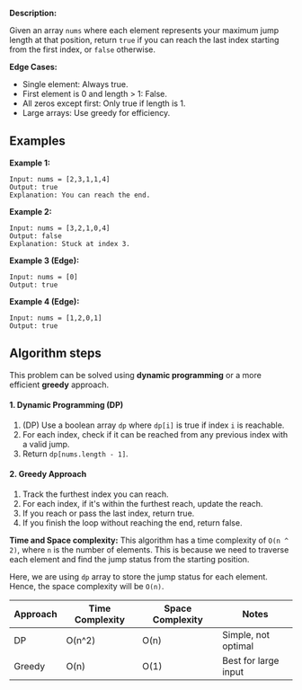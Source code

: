 **Description:**

Given an array `nums` where each element represents your maximum jump length at that position, return `true` if you can reach the last index starting from the first index, or `false` otherwise.

**Edge Cases:**
- Single element: Always true.
- First element is 0 and length > 1: False.
- All zeros except first: Only true if length is 1.
- Large arrays: Use greedy for efficiency.

## Examples

**Example 1:**
```
Input: nums = [2,3,1,1,4]
Output: true
Explanation: You can reach the end.
```

**Example 2:**
```
Input: nums = [3,2,1,0,4]
Output: false
Explanation: Stuck at index 3.
```

**Example 3 (Edge):**
```
Input: nums = [0]
Output: true
```

**Example 4 (Edge):**
```
Input: nums = [1,2,0,1]
Output: true
```

## Algorithm steps
This problem can be solved using **dynamic programming** or a more efficient **greedy** approach.

#### 1. Dynamic Programming (DP)

1. (DP) Use a boolean array `dp` where `dp[i]` is true if index `i` is reachable.
2. For each index, check if it can be reached from any previous index with a valid jump.
3. Return `dp[nums.length - 1]`.

#### 2. Greedy Approach

1. Track the furthest index you can reach.
2. For each index, if it's within the furthest reach, update the reach.
3. If you reach or pass the last index, return true.
4. If you finish the loop without reaching the end, return false.

**Time and Space complexity:**
This algorithm has a time complexity of `O(n ^ 2)`, where `n` is the number of elements. This is because we need to traverse each element and find the jump status from the starting position.

Here, we are using `dp` array to store the jump status for each element. Hence, the space complexity will be `O(n)`.


| Approach | Time Complexity | Space Complexity | Notes                |
| -------- | --------------- | ---------------- | -------------------- |
| DP       | O(n^2)          | O(n)             | Simple, not optimal  |
| Greedy   | O(n)            | O(1)             | Best for large input |

